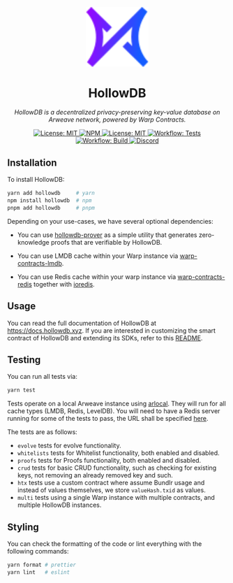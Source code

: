 <p align="center">
  <img src="https://raw.githubusercontent.com/firstbatchxyz/hollowdb/master/logo.svg" alt="logo" width="142">
</p>

<p align="center">
  <h1 align="center">
    HollowDB
  </h1>
  <p align="center">
    <i>HollowDB is a decentralized privacy-preserving key-value database on Arweave network, powered by Warp Contracts.</i>
  </p>
</p>

<p align="center">
    <a href="https://opensource.org/licenses/MIT" target="_blank">
        <img alt="License: MIT" src="https://img.shields.io/badge/license-MIT-yellow.svg">
    </a>
    <a href="https://www.npmjs.com/package/hollowdb" target="_blank">
        <img alt="NPM" src="https://img.shields.io/npm/v/hollowdb?logo=npm&color=CB3837">
    </a>
    <a href="https://docs.hollowdb.xyz" target="_blank">
        <img alt="License: MIT" src="https://img.shields.io/badge/docs-hollowdb-3884FF.svg?logo=gitbook">
    </a>
    <a href="./.github/workflows/test.yml" target="_blank">
        <img alt="Workflow: Tests" src="https://github.com/firstbatchxyz/hollowdb/actions/workflows/test.yml/badge.svg?branch=master">
    </a>
    <a href="./.github/workflows/build.yml" target="_blank">
        <img alt="Workflow: Build" src="https://github.com/firstbatchxyz/hollowdb/actions/workflows/build.yml/badge.svg?branch=master">
    </a>
    <a href="https://discord.gg/2wuU9ym6fq" target="_blank">
        <img alt="Discord" src="https://dcbadge.vercel.app/api/server/2wuU9ym6fq?style=flat">
    </a>
</p>

## Installation

To install HollowDB:

```bash
yarn add hollowdb     # yarn
npm install hollowdb  # npm
pnpm add hollowdb     # pnpm
```

Depending on your use-cases, we have several optional dependencies:

- You can use [hollowdb-prover](https://www.npmjs.com/package/hollowdb-prover) as a simple utility that generates zero-knowledge proofs that are verifiable by HollowDB.

- You can use LMDB cache within your Warp instance via [warp-contracts-lmdb](https://www.npmjs.com/package/warp-contracts-lmdb).

- You can use Redis cache within your warp instance via [warp-contracts-redis](https://www.npmjs.com/package/warp-contracts-redis) together with [ioredis](https://www.npmjs.com/package/ioredis).

## Usage

You can read the full documentation of HollowDB at <https://docs.hollowdb.xyz>. If you are interested in customizing the smart contract of HollowDB and extending its SDKs, refer to this [README](./src/contracts/README.md).

## Testing

You can run all tests via:

```sh
yarn test
```

Tests operate on a local Arweave instance using [arlocal](https://www.npmjs.com/package/arlocal). They will run for all cache types (LMDB, Redis, LevelDB). You will need to have a Redis server running for some of the tests to pass, the URL shall be specified [here](./tests/constants/index.ts).

The tests are as follows:

- `evolve` tests for evolve functionality.
- `whitelists` tests for Whitelist functionality, both enabled and disabled.
- `proofs` tests for Proofs functionality, both enabled and disabled.
- `crud` tests for basic CRUD functionality, such as checking for existing keys, not removing an already removed key and such.
- `htx` tests use a custom contract where assume Bundlr usage and instead of values themselves, we store `valueHash.txid` as values.
- `multi` tests using a single Warp instance with multiple contracts, and multiple HollowDB instances.

## Styling

You can check the formatting of the code or lint everything with the following commands:

```sh
yarn format # prettier
yarn lint   # eslint
```
